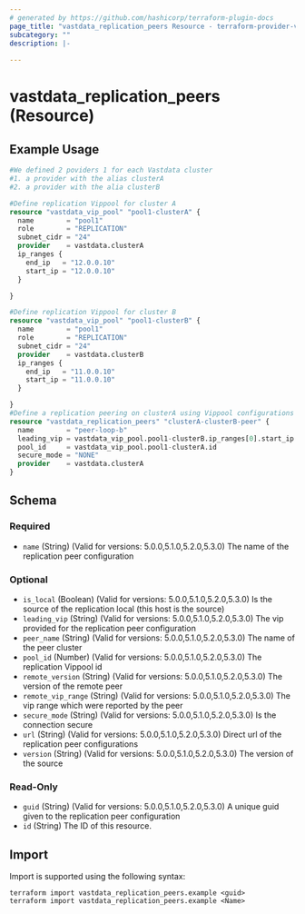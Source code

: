 ```yaml
---
# generated by https://github.com/hashicorp/terraform-plugin-docs
page_title: "vastdata_replication_peers Resource - terraform-provider-vastdata"
subcategory: ""
description: |-
  
---
```


# vastdata_replication_peers (Resource)



## Example Usage

```terraform
#We defined 2 poviders 1 for each Vastdata cluster
#1. a provider with the alias clusterA
#2. a provider with the alia clusterB

#Define replication Vippool for cluster A
resource "vastdata_vip_pool" "pool1-clusterA" {
  name        = "pool1"
  role        = "REPLICATION"
  subnet_cidr = "24"
  provider    = vastdata.clusterA
  ip_ranges {
    end_ip   = "12.0.0.10"
    start_ip = "12.0.0.10"
  }

}

#Define replication Vippool for cluster B
resource "vastdata_vip_pool" "pool1-clusterB" {
  name        = "pool1"
  role        = "REPLICATION"
  subnet_cidr = "24"
  provider    = vastdata.clusterB
  ip_ranges {
    end_ip   = "11.0.0.10"
    start_ip = "11.0.0.10"
  }

}
#Define a replication peering on clusterA using Vippool configurations from clusterB
resource "vastdata_replication_peers" "clusterA-clusterB-peer" {
  name        = "peer-loop-b"
  leading_vip = vastdata_vip_pool.pool1-clusterB.ip_ranges[0].start_ip
  pool_id     = vastdata_vip_pool.pool1-clusterA.id
  secure_mode = "NONE"
  provider    = vastdata.clusterA
}
```

<!-- schema generated by tfplugindocs -->
## Schema

### Required

- `name` (String) (Valid for versions: 5.0.0,5.1.0,5.2.0,5.3.0) The name of the replication peer configuration

### Optional

- `is_local` (Boolean) (Valid for versions: 5.0.0,5.1.0,5.2.0,5.3.0) Is the source of the replication local (this host is the source)
- `leading_vip` (String) (Valid for versions: 5.0.0,5.1.0,5.2.0,5.3.0) The vip provided for the replication peer configuration
- `peer_name` (String) (Valid for versions: 5.0.0,5.1.0,5.2.0,5.3.0) The name of the peer cluster
- `pool_id` (Number) (Valid for versions: 5.0.0,5.1.0,5.2.0,5.3.0) The replication Vippool id
- `remote_version` (String) (Valid for versions: 5.0.0,5.1.0,5.2.0,5.3.0) The version of the remote peer
- `remote_vip_range` (String) (Valid for versions: 5.0.0,5.1.0,5.2.0,5.3.0) The vip range which were reported by the peer
- `secure_mode` (String) (Valid for versions: 5.0.0,5.1.0,5.2.0,5.3.0) Is the connection secure
- `url` (String) (Valid for versions: 5.0.0,5.1.0,5.2.0,5.3.0) Direct url of the replication peer configurations
- `version` (String) (Valid for versions: 5.0.0,5.1.0,5.2.0,5.3.0) The version of the source

### Read-Only

- `guid` (String) (Valid for versions: 5.0.0,5.1.0,5.2.0,5.3.0) A unique guid given to the  replication peer configuration
- `id` (String) The ID of this resource.

## Import

Import is supported using the following syntax:

```shell
terraform import vastdata_replication_peers.example <guid>
terraform import vastdata_replication_peers.example <Name>
```
